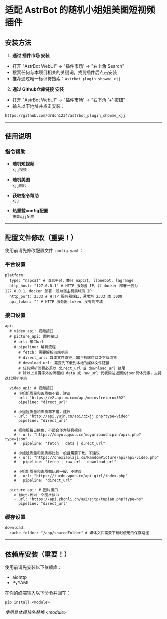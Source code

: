 # 适配 AstrBot 的随机小姐姐美图短视频插件

## 安装方法

1. **通过 插件市场 安装**  
- 打开 "AstrBot WebUI" -> "插件市场" -> "右上角 Search"  
- 搜索任何与本项目相关的关键词，找到插件后点击安装
- 推荐通过唯一标识符搜索：```astrbot_plugin_showme_xjj```

2. **通过 Github仓库链接 安装**  
- 打开 "AstrBot WebUI" -> "插件市场" -> "右下角 '+' 按钮"  
- 输入以下地址并点击安装：
```
https://github.com/drdon1234/astrbot_plugin_showme_xjj
```

---

## 使用说明

### 指令帮助

- **随机短视频**  
```xjj视频```

- **随机美图**  
```xjj图片```

- **获取指令帮助**  
```xjj```

- **热重载config配置**  
```重载xjj配置```

---

## 配置文件修改（重要！）

使用前请先修改配置文件 `config.yaml`：

### 平台设置
```
platform:
  type: "napcat" # 消息平台，兼容 napcat, llonebot, lagrange
  http_host: "127.0.0.1" # HTTP 服务器 IP，非 docker 部署一般为 127.0.0.1，docker 部署一般为宿主机局域网 IP
  http_port: 2333 # HTTP 服务器端口，通常为 2333 或 3000
  api_token: "" # HTTP 服务器 token，没有则不填
```

### 接口设置
```
api:
  # video_api: 视频接口
  # picture_api: 图片接口
    # url: 接口url
    # pipeline: 解析流程
      # fetch: 需要解析网站响应
      # direct_url: 媒体文件直链，QQ手机端可以免下载浏览
      # download_url: 需要先下载到本地的媒体文件链接
      # 任何解析流程必须以 direct_url 或 download_url 结尾
      # 除以上关键字外的流程如 data 或 raw_url 代表网站返回的json具体元素，支持迭代解析响应
    
  video_api: # 视频接口
    # 小姐姐质量和画质都不错，建议
    - url: "https://v2.api-m.com/api/meinv?return=302"
      pipeline: "direct_url"

    # 小姐姐质量和画质都不错，建议
    - url: "http://api.yujn.cn/api/zzxjj.php?type=video"
      pipeline: "direct_url"
      
    # 视频版每日摸鱼，不适合作为随机视频
    # - url: "https://dayu.qqsuu.cn/moyuribaoshipin/apis.php?type=json"
    #   pipeline: "fetch | data | direct_url"

    # 小姐姐质量和画质都比较一般且需要下载，不建议
    # - url: "https://onexiaolaji.cn/RandomPicture/api/api-video.php"
    #   pipeline: "fetch | raw_url | download_url"

    # 小姐姐质量和画质都比较一般，不建议
    # - url: "https://tucdn.wpon.cn/api-girl/index.php"
    #   pipeline: "direct_url"

  picture_api: # 图片接口
    # 暂时只找到一个图片接口
    - url: "https://api.zhcnli.cn/api/sjtp/tupian.php?type=hs"
      pipeline: "direct_url"
```

### 缓存设置
```
download:
  cache_folder: "/app/sharedFolder" # 媒体文件需要下载时使用的保存路径
```

---

## 依赖库安装（重要！）

使用前请先安装以下依赖库：
- aiohttp
- PyYAML

在你的终端输入以下命令并回车：
```
pip install <module>
```
*使用具体模块名替换 &lt;module&gt;*
